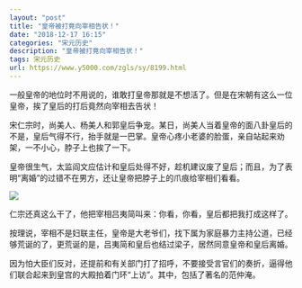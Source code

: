 ```yaml
---
layout: "post"
title: "皇帝被打竟向宰相告状！"
date: "2018-12-17 16:15"
categories: "宋元历史"
description: "皇帝被打竟向宰相告状！"
tags: 宋元历史
url: https://www.y5000.com/zgls/sy/8199.html
---
```






一般皇帝的地位时不用说的，谁敢打皇帝那就是不想活了。但是在宋朝有这么一位皇帝，挨了皇后的打后竟然向宰相去告状！

宋仁宗时，尚美人、杨美人和郭皇后争宠。某日，尚美人当着皇帝的面八卦皇后的不是，皇后气得不行，抬手就是一巴掌。皇帝心疼小老婆的脸蛋，亲自站起来劝架，一不小心，脖子上也挨了一下。

皇帝很生气，太监阎文应估计和皇后处得不好，趁机建议废了皇后；而且，为了表明“离婚”的过错不在男方，还让皇帝把脖子上的爪痕给宰相们看看。

![](https://img.y5000.com/uploads/allimg/161226/10045a2K-0.jpg)

仁宗还真这么干了，他把宰相吕夷简叫来：你看，你看，皇后都把我打成这样了。

按理说，宰相不是妇联主任，皇帝是大老爷们，找下属为家庭暴力主持公道，已经够荒诞的了，更荒诞的是，吕夷简和皇后也结过梁子，居然同意皇帝和皇后离婚。

因为怕大臣们反对，还提前和有关部门打了招呼，不要接受言官们的奏折，逼得他们联合起来到皇宫的大殿拍着门环“上访”。其中，包括了著名的范仲淹。
